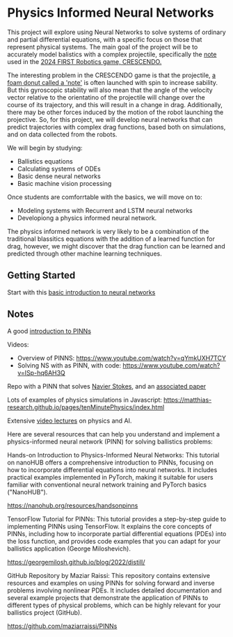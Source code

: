 # Physics Informed Neural Networks

This project will explore using Neural Networks to solve systems of ordinary
and partial differential equations, with a specific focus on those that
represent physical systems.  The main goal of the project will be to
accurately model balistics with a complex projectile, specifically the [note](
https://www.andymark.com/products/frc-2024-am-4999) 
used in the [2024 FIRST Robotics game, CRESCENDO. ](https://firstfrc.blob.core.windows.net/frc2024/Manual/2024GameManual.pdf)

The interesting problem in the CRESCENDO game is that the projectile, [a foam
donut called a 'note'](https://www.andymark.com/products/frc-2024-am-4999) is
often launched with spin to increase sability. But this gyroscopic stability
will also mean that the angle of the velocity vector relative to the
orientatino of the projectile will change over the course of its trajectory,
and this will result in a change in drag. Additionally, there may be other
forces induced by the motion of the robot launching the projective. So, for
this project, we will develop neural networks that can predict trajectories
with complex drag functions, based both on simulations, and on data collected
from the robots. 


We will begin by studying:

* Ballistics equations
* Calculating systems of ODEs
* Basic dense neural networks
* Basic machine vision processing

Once students are comforrtable with the basics, we will move on to:

* Modeling systems with Recurrent and LSTM neural networks
* Developiong a physics informed neural network. 


The physics informed network is very likely to be a combination of the
traditional blassitics equations with the addition of a learned function for
drag, however, we might discover that the drag function can be learned and
predicted through other machine learning techniques. 


## Getting Started

Start with this [basic introduction to neural networks](https://www.knime.com/blog/a-friendly-introduction-to-deep-neural-networks)


## Notes


A good [introduction to PINNs](https://medium.com/@theo.wolf/physics-informed-neural-networks-a-simple-tutorial-with-pytorch-f28a890b874a)

Videos: 
* Overview of PINNS:  https://www.youtube.com/watch?v=qYmkUXH7TCY
* Solving NS with as PINN, with code: https://www.youtube.com/watch?v=ISp-hq6AH3Q

Repo with a PINN that solves [Navier Stokes](https://github.com/hojunkim13/PINNs), and an [associated paper](https://maziarraissi.github.io/PINNs/)

Lots of examples of physics simulations in Javascript: https://matthias-research.github.io/pages/tenMinutePhysics/index.html

Extensive [video lectures](https://www.youtube.com/@Eigensteve) on physics and AI. 

Here are several resources that can help you understand and implement a physics-informed neural network (PINN) for solving ballistics problems:

Hands-on Introduction to Physics-Informed Neural Networks: This tutorial on nanoHUB offers a comprehensive introduction to PINNs, focusing on how to incorporate differential equations into neural networks. It includes practical examples implemented in PyTorch, making it suitable for users familiar with conventional neural network training and PyTorch basics​ ("NanoHUB")​.

https://nanohub.org/resources/handsonpinns

TensorFlow Tutorial for PINNs: This tutorial provides a step-by-step guide to implementing PINNs using TensorFlow. It explains the core concepts of PINNs, including how to incorporate partial differential equations (PDEs) into the loss function, and provides code examples that you can adapt for your ballistics application​ (George Miloshevich)​.

https://georgemilosh.github.io/blog/2022/distill/

GitHub Repository by Maziar Raissi: This repository contains extensive resources and examples on using PINNs for solving forward and inverse problems involving nonlinear PDEs. It includes detailed documentation and several example projects that demonstrate the application of PINNs to different types of physical problems, which can be highly relevant for your ballistics project​ (GitHub)​.

https://github.com/maziarraissi/PINNs




